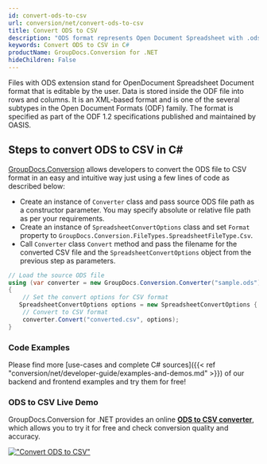 ```yaml
---
id: convert-ods-to-csv
url: conversion/net/convert-ods-to-csv
title: Convert ODS to CSV
description: "ODS format represents Open Document Spreadsheet with .ods extension. Learn how to convert ODS to CSV file programmatically in C# language using GroupDocs.Conversion for .NET library."
keywords: Convert ODS to CSV in C#
productName: GroupDocs.Conversion for .NET
hideChildren: False
---
```


Files with ODS extension stand for OpenDocument Spreadsheet Document format that is editable by the user. Data is stored inside the ODF file into rows and columns. It is an XML-based format and is one of the several subtypes in the Open Document Formats (ODF) family. The format is specified as part of the ODF 1.2 specifications published and maintained by OASIS.

## Steps to convert ODS to CSV in C#

[GroupDocs.Conversion](https://products.groupdocs.com/conversion/net) allows developers to convert the ODS file to CSV format in an easy and intuitive way just using a few lines of code as described below:

* Create an instance of `Converter` class and pass source ODS file path as a constructor parameter. You may specify absolute or relative file path as per your requirements. 
* Create an instance of `SpreadsheetConvertOptions` class and set `Format` property to `GroupDocs.Conversion.FileTypes.SpreadsheetFileType.Csv`.
* Call `Converter` class `Convert` method and pass the filename for the converted CSV file and the `SpreadsheetConvertOptions` object from the previous step as parameters.

```csharp
// Load the source ODS file
using (var converter = new GroupDocs.Conversion.Converter("sample.ods"))
{
    // Set the convert options for CSV format
   SpreadsheetConvertOptions options = new SpreadsheetConvertOptions { Format = GroupDocs.Conversion.FileTypes.SpreadsheetFileType.Csv };
    // Convert to CSV format
    converter.Convert("converted.csv", options);
}
```

### Code Examples

Please find more [use-cases and complete C# sources]({{< ref "conversion/net/developer-guide/examples-and-demos.md" >}}) of our backend and frontend examples and try them for free!

### ODS to CSV Live Demo

GroupDocs.Conversion for .NET provides an online [**ODS to CSV converter**](https://products.groupdocs.app/conversion/ods-to-csv), which allows you to try it for free and check conversion quality and accuracy.

[!["Convert ODS to CSV"](conversion/net/images/convert-to-csv/convert-ods-to-csv.png)](https://products.groupdocs.app/conversion/ods-to-csv)